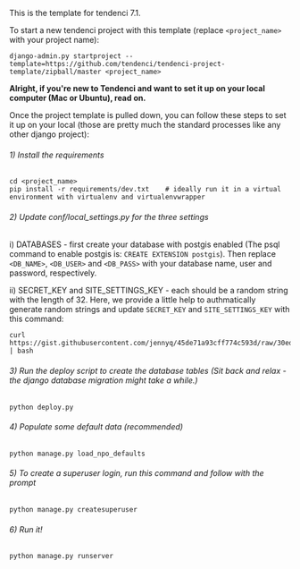 This is the template for tendenci 7.1.

To start a new tendenci project with this template (replace `<project_name>` with your project name):

    django-admin.py startproject --template=https://github.com/tendenci/tendenci-project-template/zipball/master <project_name>


**Alright, if you're new to Tendenci and want to set it up on your local computer (Mac or Ubuntu), read on.**

Once the project template is pulled down, you can follow these steps to set it up on your local (those are pretty much the standard processes like any other django project):

###### 1) Install the requirements
    
    cd <project_name>
    pip install -r requirements/dev.txt    # ideally run it in a virtual environment with virtualenv and virtualenvwrapper
    
    
###### 2) Update conf/local_settings.py for the three settings

i) DATABASES - first create your database with postgis enabled (The psql command to enable postgis is: `CREATE EXTENSION postgis`). Then replace `<DB_NAME>`, `<DB_USER>` and `<DB_PASS>` with your database name, user and password, respectively.

ii) SECRET_KEY and SITE_SETTINGS_KEY  - each should be a random string with the length of 32. Here, we provide a little help to authmatically generate random strings and update `SECRET_KEY` and `SITE_SETTINGS_KEY` with this command:


    curl https://gist.githubusercontent.com/jennyq/45de71a93cff774c593d/raw/30ede14eb133de66cc839cc0458a1e915368534e/setup_keys.sh | bash

    
###### 3) Run the deploy script to create the database tables (Sit back and relax - the django database migration might take a while.)

    python deploy.py
    
###### 4) Populate some default data (recommended)

    python manage.py load_npo_defaults
    
###### 5) To create a superuser login, run this command and follow with the prompt

    python manage.py createsuperuser
   
###### 6) Run it!

    python manage.py runserver
    
